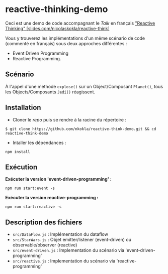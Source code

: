 # reactive-thinking-demo

Ceci est une demo de code accompagnant le _Talk_ en français ["Reactive Thinking" [slides.com/nicolaskokla/reactive-think]](slides.com/nicolaskokla/reactive-think)

Vous y trouverez les implémentations d'un même scénario de code (commenté en français) sous deux approches différentes :
* Event Driven Programming
* Reactive Programming.

## Scénario 

À l'appel d'une methode `explose()` sur un Object/Composant `Planet()`, tous les Objects/Composants `Jedi()` réagissent.

## Installation

* Cloner le _repo_ puis se rendre à la racine du  répertoire : 
```
$ git clone https://github.com/nkokla/reactive-think-demo.git && cd reactive-think-demo
```

* Intaller les dépendances :
```
npm install
```

## Exécution 

__Exécuter la version 'event-driven-programming' :__
```
npm run start:event -s
```

__Exécuter la version reactive-programming :__
```
npm run start:reactive -s
```

## Description des fichiers

* `src/DataFlow.js` : Implémentation du dataflow
* `src/StarWars.js` : Objet emitter/listener (event-driven) ou observable/observer (reactive)
* `src/event-driven.js` : Implementation du scénario via 'event-driven-programming'
* `src/reactive.js` : Implementation du scénario via 'reactive-programming'